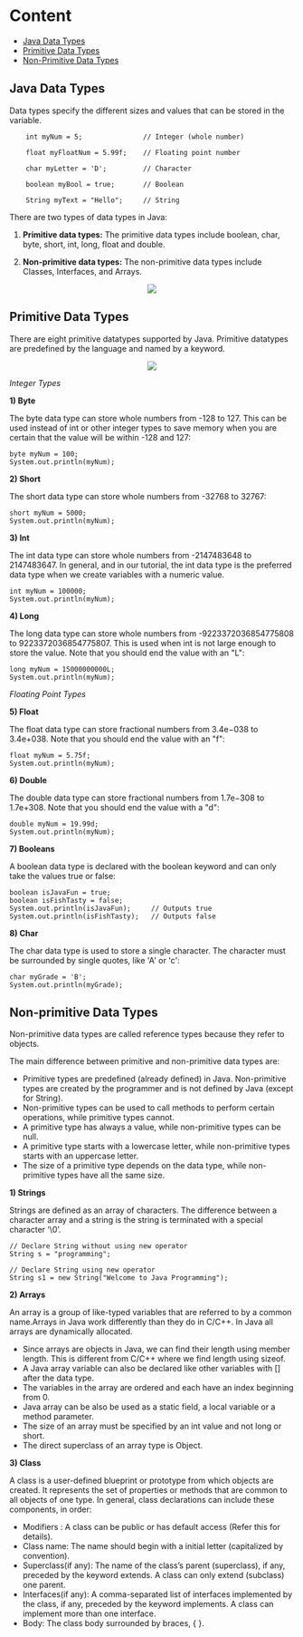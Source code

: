 # Content

* [Java Data Types](#Java-Data-Types)
* [Primitive Data Types](#Primitive-Data-Types)
* [Non-Primitive Data Types](#Non-Primitive-Data-Types)

## Java Data Types
Data types specify the different sizes and values that can be stored in the variable.


        int myNum = 5;               // Integer (whole number)

        float myFloatNum = 5.99f;    // Floating point number

        char myLetter = 'D';         // Character

        boolean myBool = true;       // Boolean

        String myText = "Hello";     // String
       
        
        
There are two types of data types in Java:

1) **Primitive data types:** The primitive data types include boolean, char, byte, short, int, long, float and double.

2) **Non-primitive data types:** The non-primitive data types include Classes, Interfaces, and Arrays.
       
<p align="center">
  <img src="https://github.com/oilmcut-2020/JavaClass/blob/master/Chapter-4%20Data%20Types/data-types.png">
</p>

## Primitive Data Types

There are eight primitive datatypes supported by Java. Primitive datatypes are predefined by the language and named by a keyword.
<p align="center">
  <img src="https://github.com/oilmcut-2020/JavaClass/blob/master/Chapter-4%20Data%20Types/table.png">
</p>

*Integer Types*

**1) Byte**

The byte data type can store whole numbers from -128 to 127. This can be used instead of int or other integer types to save memory when you are certain that the value will be within -128 and 127:
```
byte myNum = 100;
System.out.println(myNum);
```

**2) Short**

The short data type can store whole numbers from -32768 to 32767:
```
short myNum = 5000;
System.out.println(myNum);
```

**3) Int**

The int data type can store whole numbers from -2147483648 to 2147483647. In general, and in our tutorial, the int data type is the preferred data type when we create variables with a numeric value.
```
int myNum = 100000;
System.out.println(myNum);
```

**4) Long**

The long data type can store whole numbers from -9223372036854775808 to 9223372036854775807. This is used when int is not large enough to store the value. Note that you should end the value with an "L":
```
long myNum = 15000000000L;
System.out.println(myNum);
```

*Floating Point Types*

**5) Float**

The float data type can store fractional numbers from 3.4e−038 to 3.4e+038. Note that you should end the value with an "f":
```
float myNum = 5.75f;
System.out.println(myNum);
```
**6) Double**

The double data type can store fractional numbers from 1.7e−308 to 1.7e+308. Note that you should end the value with a "d":
```
double myNum = 19.99d;
System.out.println(myNum);
```

**7) Booleans**

A boolean data type is declared with the boolean keyword and can only take the values true or false:
```
boolean isJavaFun = true;
boolean isFishTasty = false;
System.out.println(isJavaFun);     // Outputs true
System.out.println(isFishTasty);   // Outputs false
```

**8) Char**

The char data type is used to store a single character. The character must be surrounded by single quotes, like 'A' or 'c':
```
char myGrade = 'B';
System.out.println(myGrade);
```

## Non-primitive Data Types
Non-primitive data types are called reference types because they refer to objects.

The main difference between primitive and non-primitive data types are:

- Primitive types are predefined (already defined) in Java. Non-primitive types are created by the programmer and is not defined by Java (except for String).
- Non-primitive types can be used to call methods to perform certain operations, while primitive types cannot.
- A primitive type has always a value, while non-primitive types can be null.
- A primitive type starts with a lowercase letter, while non-primitive types starts with an uppercase letter.
- The size of a primitive type depends on the data type, while non-primitive types have all the same size.


**1) Strings**

Strings are defined as an array of characters. The difference between a character array and a string is the string is terminated with a special character ‘\0’. 
```
// Declare String without using new operator 
String s = "programming"; 

// Declare String using new operator 
String s1 = new String("Welcome to Java Programming"); 
```
**2) Arrays**

An array is a group of like-typed variables that are referred to by a common name.Arrays in Java work differently than they do in C/C++. In Java all arrays are dynamically allocated.
- Since arrays are objects in Java, we can find their length using member length. This is different from C/C++ where we find length using sizeof.
- A Java array variable can also be declared like other variables with [] after the data type.
- The variables in the array are ordered and each have an index beginning from 0.
- Java array can be also be used as a static field, a local variable or a method parameter.
- The size of an array must be specified by an int value and not long or short.
- The direct superclass of an array type is Object. 

**3) Class**

A class is a user-defined blueprint or prototype from which objects are created.  It represents the set of properties or methods that are common to all objects of one type. In general, class declarations can include these components, in order:

- Modifiers : A class can be public or has default access (Refer this for details).
- Class name: The name should begin with a initial letter (capitalized by convention).
- Superclass(if any): The name of the class’s parent (superclass), if any, preceded by the keyword extends. A class can only extend (subclass) one parent.
- Interfaces(if any): A comma-separated list of interfaces implemented by the class, if any, preceded by the keyword implements. A class can implement more than one interface.
- Body: The class body surrounded by braces, { }.
